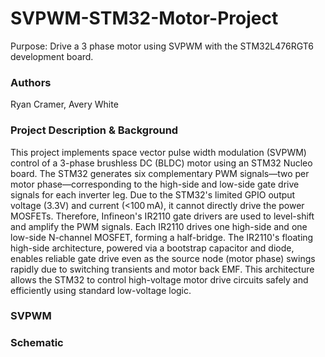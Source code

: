 # SVPWM-STM32-Motor-Project
Purpose: Drive a 3 phase motor using SVPWM with the STM32L476RGT6 development board.

### Authors
Ryan Cramer, Avery White

### Project Description & Background 
This project implements space vector pulse width modulation (SVPWM) control of a 3-phase brushless DC (BLDC) motor using an STM32 Nucleo board. The STM32 generates six complementary PWM signals—two per motor phase—corresponding to the high-side and low-side gate drive signals for each inverter leg. Due to the STM32's limited GPIO output voltage (3.3V) and current (<100 mA), it cannot directly drive the power MOSFETs. Therefore, Infineon's IR2110 gate drivers are used to level-shift and amplify the PWM signals. Each IR2110 drives one high-side and one low-side N-channel MOSFET, forming a half-bridge. The IR2110's floating high-side architecture, powered via a bootstrap capacitor and diode, enables reliable gate drive even as the source node (motor phase) swings rapidly due to switching transients and motor back EMF. This architecture allows the STM32 to control high-voltage motor drive circuits safely and efficiently using standard low-voltage logic.

### SVPWM

### Schematic
